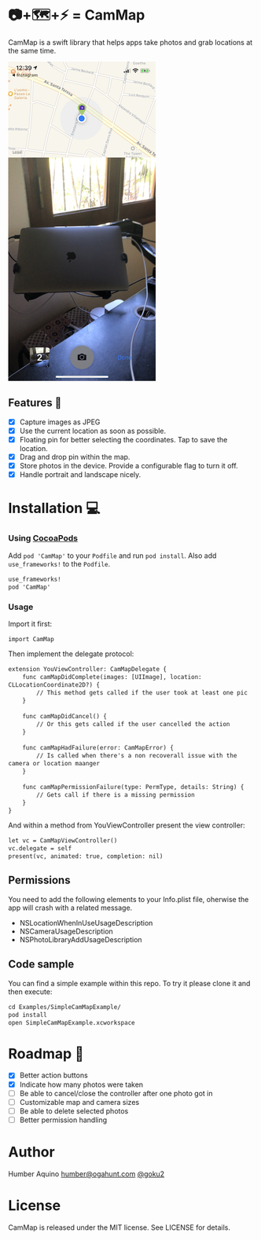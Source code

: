 # 📷+🗺+⚡️ = CamMap

CamMap is a swift library that helps apps take photos and grab locations at the same time.

![Sample screenshot](Images/ss1.jpeg?raw=true)

## Features 🚀

- [x] Capture images as JPEG
- [x] Use the current location as soon as possible.
- [x] Floating pin for better selecting the coordinates. Tap to save the location.
- [x] Drag and drop pin within the map.
- [x] Store photos in the device. Provide a configurable flag to turn it off.
- [x] Handle portrait and landscape nicely.

# Installation 💻

### Using [CocoaPods](http://cocoapods.org/)

Add `pod 'CamMap'` to your `Podfile` and run `pod install`. Also add `use_frameworks!` to the `Podfile`.

```
use_frameworks!
pod 'CamMap'
```

### Usage

Import it first:

```
import CamMap
```

Then implement the delegate protocol:

```
extension YouViewController: CamMapDelegate {
    func camMapDidComplete(images: [UIImage], location: CLLocationCoordinate2D?) {
        // This method gets called if the user took at least one pic
    }

    func camMapDidCancel() {
        // Or this gets called if the user cancelled the action
    }

    func camMapHadFailure(error: CamMapError) {
        // Is called when there's a non recoverall issue with the camera or location maanger
    }

    func camMapPermissionFailure(type: PermType, details: String) {
        // Gets call if there is a missing permission
    }
}
```

And within a method from YouViewController present the view controller:

```
let vc = CamMapViewController()
vc.delegate = self
present(vc, animated: true, completion: nil)
```

## Permissions

You need to add the following elements to your Info.plist file, oherwise the app will crash with a related message.

- NSLocationWhenInUseUsageDescription
- NSCameraUsageDescription
- NSPhotoLibraryAddUsageDescription

## Code sample

You can find a simple example within this repo. To try it please clone it and then execute:

```
cd Examples/SimpleCamMapExample/
pod install
open SimpleCamMapExample.xcworkspace
```

# Roadmap 🏁

- [x] Better action buttons
- [x] Indicate how many photos were taken
- [ ] Be able to cancel/close the controller after one photo got in
- [ ] Customizable map and camera sizes
- [ ] Be able to delete selected photos
- [ ] Better permission handling

# Author

Humber Aquino <humber@ogahunt.com> [@goku2](https://twitter.com/goku2)

# License

CamMap is released under the MIT license.
See LICENSE for details.
